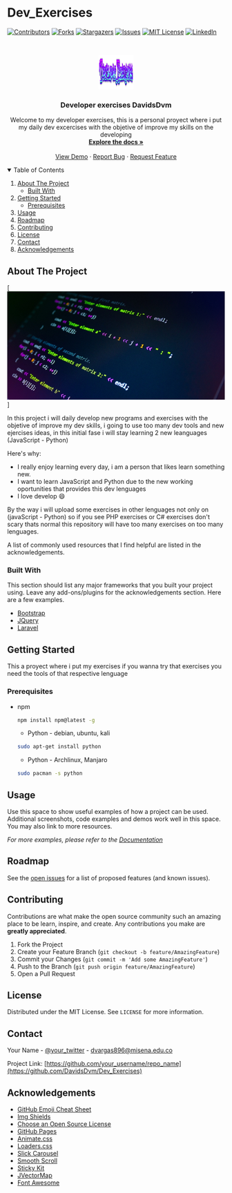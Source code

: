 # Dev_Exercises

[![Contributors][contributors-shield]][contributors-url]
[![Forks][forks-shield]][forks-url]
[![Stargazers][stars-shield]][stars-url]
[![Issues][issues-shield]][issues-url]
[![MIT License][license-shield]][license-url]
[![LinkedIn][linkedin-shield]][linkedin-url]

<!-- PROJECT LOGO -->
<br />
<p align="center">
  <a href="https://github.com/DavidsDvm/Dev_Exercises">
    <img src="img/logo_1.png" alt="Logo" width="80" height="80">
  </a>

  <h3 align="center">Developer exercises DavidsDvm</h3>

  <p align="center">
    Welcome to my developer exercises, this is a personal proyect where i put my daily dev excercises with the objetive of improve my skills on the developing 
    <br />
    <a href="https://github.com/DavidsDvm/Dev_Exercises"><strong>Explore the docs »</strong></a>
    <br />
    <br />
    <a href="https://github.com/DavidsDvm/Dev_Exercises">View Demo</a>
    ·
    <a href="https://github.com/DavidsDvm/Dev_Exercises/issues">Report Bug</a>
    ·
    <a href="https://github.com/DavidsDvm/Dev_Exercises/issues">Request Feature</a>
  </p>
</p>



<!-- TABLE OF CONTENTS -->
<details open="open">
  <summary>Table of Contents</summary>
  <ol>
    <li>
      <a href="#about-the-project">About The Project</a>
      <ul>
        <li><a href="#built-with">Built With</a></li>
      </ul>
    </li>
    <li>
      <a href="#getting-started">Getting Started</a>
      <ul>
        <li><a href="#prerequisites">Prerequisites</a></li>
      </ul>
    </li>
    <li><a href="#usage">Usage</a></li>
    <li><a href="#roadmap">Roadmap</a></li>
    <li><a href="#contributing">Contributing</a></li>
    <li><a href="#license">License</a></li>
    <li><a href="#contact">Contact</a></li>
    <li><a href="#acknowledgements">Acknowledgements</a></li>
  </ol>
</details>



<!-- ABOUT THE PROJECT -->
## About The Project

[![Product Name Screen Shot][product-screenshot]]

In this project i will daily develop new programs and exercises with the objetive of improve my dev skills, i going to use too many dev tools and new ejercises ideas, in this initial fase i will stay learning 2 new leanguages (JavaScript - Python)

Here's why:
* I really enjoy learning every day, i am a person that likes learn something new.
* I want to learn JavaScript and Python due to the new working oportunities that provides this dev lenguages
* I love develop :smile:

By the way i will upload some exercises in other lenguages not only on (javaScript - Python) so if you see PHP exercises or C# exercises don't scary thats normal this repository will have too many exercises on too many lenguages.

A list of commonly used resources that I find helpful are listed in the acknowledgements.

### Built With

This section should list any major frameworks that you built your project using. Leave any add-ons/plugins for the acknowledgements section. Here are a few examples.
* [Bootstrap](https://getbootstrap.com)
* [JQuery](https://jquery.com)
* [Laravel](https://laravel.com)



<!-- GETTING STARTED -->
## Getting Started

This a proyect where i put my exercises if you wanna try that exercises you need the tools of that respective lenguage

### Prerequisites


* npm
  ```sh
  npm install npm@latest -g
  ```

  * Python - debian, ubuntu, kali
  ```sh
  sudo apt-get install python
  ```
  * Python - Archlinux, Manjaro
  ```sh
  sudo pacman -s python
  ```


<!-- USAGE EXAMPLES -->
## Usage

Use this space to show useful examples of how a project can be used. Additional screenshots, code examples and demos work well in this space. You may also link to more resources.

_For more examples, please refer to the [Documentation](https://github.com/DavidsDvm/Dev_Exercises/wiki)_



<!-- ROADMAP -->
## Roadmap

See the [open issues](https://github.com/DavidsDvm/Dev_Exercises/issues) for a list of proposed features (and known issues).



<!-- CONTRIBUTING -->
## Contributing

Contributions are what make the open source community such an amazing place to be learn, inspire, and create. Any contributions you make are **greatly appreciated**.

1. Fork the Project
2. Create your Feature Branch (`git checkout -b feature/AmazingFeature`)
3. Commit your Changes (`git commit -m 'Add some AmazingFeature'`)
4. Push to the Branch (`git push origin feature/AmazingFeature`)
5. Open a Pull Request



<!-- LICENSE -->
## License

Distributed under the MIT License. See `LICENSE` for more information.



<!-- CONTACT -->
## Contact

Your Name - [@your_twitter](https://twitter.com/DavidsDvm) - dvargas896@misena.edu.co

Project Link: [https://github.com/your_username/repo_name](https://github.com/DavidsDvm/Dev_Exercises)



<!-- ACKNOWLEDGEMENTS -->
## Acknowledgements
* [GitHub Emoji Cheat Sheet](https://www.webpagefx.com/tools/emoji-cheat-sheet)
* [Img Shields](https://shields.io)
* [Choose an Open Source License](https://choosealicense.com)
* [GitHub Pages](https://pages.github.com)
* [Animate.css](https://daneden.github.io/animate.css)
* [Loaders.css](https://connoratherton.com/loaders)
* [Slick Carousel](https://kenwheeler.github.io/slick)
* [Smooth Scroll](https://github.com/cferdinandi/smooth-scroll)
* [Sticky Kit](http://leafo.net/sticky-kit)
* [JVectorMap](http://jvectormap.com)
* [Font Awesome](https://fontawesome.com)





<!-- MARKDOWN LINKS & IMAGES -->
<!-- https://www.markdownguide.org/basic-syntax/#reference-style-links -->
[contributors-shield]: https://img.shields.io/github/contributors/DavidsDvm/Dev_Exercises.svg?style=for-the-badge
[contributors-url]: https://github.com/DavidsDvm/Dev_Exercises/graphs/contributors
[forks-shield]: https://img.shields.io/github/forks/DavidsDvm/Dev_Exercises.svg?style=for-the-badge
[forks-url]: https://github.com/DavidsDvm/Dev_Exercises/network/members
[stars-shield]: https://img.shields.io/github/stars/DavidsDvm/Dev_Exercises.svg?style=for-the-badge
[stars-url]: https://github.com/DavidsDvm/Dev_Exercises/stargazers
[issues-shield]: https://img.shields.io/github/issues/DavidsDvm/Dev_Exercises.svg?style=for-the-badge
[issues-url]: https://github.com/DavidsDvm/Dev_Exercises/issues
[license-shield]: https://img.shields.io/github/license/DavidsDvm/Dev_Exercises.svg?style=for-the-badge
[license-url]: https://github.com/DavidsDvm/Dev_Exercises/blob/master/LICENSE.txt
[linkedin-shield]: https://img.shields.io/badge/-LinkedIn-black.svg?style=for-the-badge&logo=linkedin&colorB=555
[linkedin-url]: https://www.linkedin.com/in/davidsdvm/
[product-screenshot]: img/code.jpg
